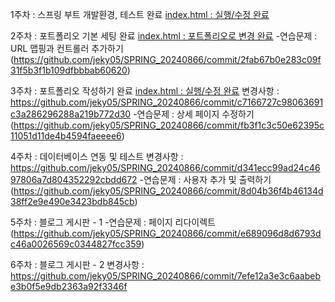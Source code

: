 1주차 : 스프링 부트 개발환경, 테스트 완료
[index.html : 실행/수정 완료](https://github.com/jeky05/SPRING_20240866/blob/main/src/main/resources/templates/index.html)

2주차 : 포트폴리오 기본 세팅 완료
[index.html : 포트폴리오로 변경 완료](https://github.com/jeky05/SPRING_20240866/blob/main/src/main/resources/templates/index.html)
-연습문제 : URL 맵핑과 컨트롤러 추가하기 (https://github.com/jeky05/SPRING_20240866/commit/2fab67b0e283c09f31f5b3f1b109dfbbbab60620)

3주차 : 포트폴리오 작성하기 완료
[index.html : 실행/수정 완료](https://github.com/jeky05/SPRING_20240866/blob/main/src/main/resources/templates/index.html)
변경사항 : https://github.com/jeky05/SPRING_20240866/commit/c7166727c98063691c3a286296288a219b772d30
-연습문제 : 상세 페이지 수정하기 (https://github.com/jeky05/SPRING_20240866/commit/fb3f1c3c50e62395c11051d11de4b4594faeeee6)

4주차 : 데이터베이스 연동 및 테스트
변경사항 : https://github.com/jeky05/SPRING_20240866/commit/d341ecc99ad24c4697806a7d804352292cbdd672
-연습문제 : 사용자 추가 및 출력하기 (https://github.com/jeky05/SPRING_20240866/commit/8d04b36f4b46134d38ff2e9e490e3423bdb845cb)

5주차 : 블로그 게시판 - 1
-연습문제 : 페이지 리다이렉트 (https://github.com/jeky05/SPRING_20240866/commit/e689096d8d6793dc46a0026569c0344827fcc359)

6주차 : 블로그 게시판 - 2
변경사항 : https://github.com/jeky05/SPRING_20240866/commit/7efe12a3e3c6aabebe3b0f5e9db2363a92f3346f


